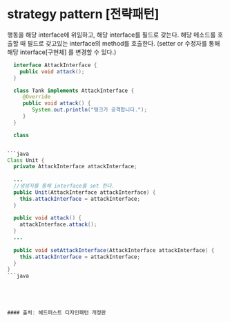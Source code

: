 # strategy pattern [전략패턴]

행동을 해당 interface에 위임하고, 해당 interface를 필드로 갖는다.
해당 메소드를 호출할 때 필드로 갖고있는 interface의 method를 호출한다.
(setter or 수정자를 통해 해당 interface[구현체] 를 변경할 수 있다.)

```java
  interface AttackInterface {
    public void attack();
  }
```

```java
  class Tank implements AttackInterface {
     @Override
     public void attack() {
        System.out.println("탱크가 공격합니다.");
     }
  }
```

```java
  class 


```java
Class Unit {
  private AttackInterface attackInterface;
  
  ...
  //생성자를 통해 interface를 set 한다.
  public Unit(AttackInterface attackInterface) {
    this.attackInterface = attackInterface;
  }
  
  public void attack() {
    attackInterface.attack();
  }
  ...
  
  public void setAttackInterface(AttackInterface attackInterface) {
    this.attackInterface = attackInterface;
  }
}
```java





#### 출처: 헤드퍼스트 디자인패턴 개정판
